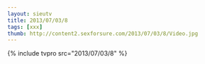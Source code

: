```yaml
--- 
layout: sieutv
title: 2013/07/03/8
tags: [xxx]
thumb: http://content2.sexforsure.com/2013/07/03/8/Video.jpg
---
```

{% include tvpro src="2013/07/03/8" %} 
